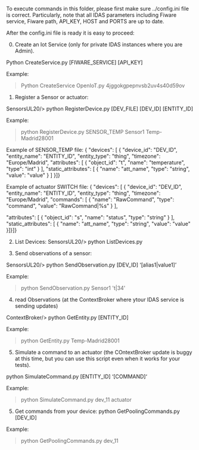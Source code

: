 
To execute commands in this folder, please first make sure ../config.ini file is correct.
Particularly, note that all IDAS parameters including Fiware service, Fiware path, API_KEY, HOST and PORTS are up to date.

After the config.ini file is ready it is easy to proceed:


0) Create an Iot Service (only for private IDAS instances where you are Admin).

Python CreateService.py [FIWARE_SERVICE]  [API_KEY]     

Example:
> Python CreateService OpenIoT.py 4jggokgpepnvsb2uv4s40d59ov


1) Register a Sensor or actuator:

SensorsUL20/> python RegisterDevice.py  [DEV_FILE] [DEV_ID] [ENTITY_ID]

Example:
> python RegisterDevice.py SENSOR_TEMP Sensor1 Temp-Madrid28001


Example of SENSOR_TEMP file:
{
 "devices": [
    { "device_id": "DEV_ID",
      "entity_name": "ENTITY_ID",
      "entity_type": "thing",
      "timezone": "Europe/Madrid",
"attributes": [
        { "object_id": "t",
          "name": "temperature",
          "type": "int"
        } ],
 "static_attributes": [
        { "name": "att_name",
          "type": "string",
          "value": "value"
        }
       ]
      }]} 


Example of actuator SWITCH file:
{
 "devices": [
    { "device_id": "DEV_ID",
      "entity_name": "ENTITY_ID",
      "entity_type": "thing",
      "timezone": "Europe/Madrid",
      "commands": [
        { "name": "RawCommand",
          "type": "command",
          "value": ”RawCommand|%s"
        } ],

"attributes": [
        { "object_id": "s",
          "name": "status",
          "type": "string"
        } ],
 "static_attributes": [
        { "name": "att_name",
          "type": "string",
          "value": "value"
        }]}]}


2) List Devices:
SensorsUL20/> python ListDevices.py    



3) Send observations of a sensor:

SensorsUL20/> python SendObservation.py  [DEV_ID] ‘[alias1|value1]’ 


Example:
> python SendObservation.py Sensor1 't|34'


4) read Observations (at the ContextBroker where ytour IDAS service is sending updates)

ContextBroker/> python GetEntity.py  [ENTITY_ID]  

Example:
> python GetEntity.py Temp-Madrid28001



5) Simulate a command to an actuator (the COntextBroker update is buggy at this time, but you can use this script even when it works for your tests).

python SimulateCommand.py [ENTITY_ID]  ‘[COMMAND]‘     

Example:
> python SimulateCommand.py dev_11 actuator


5) Get commands from your device:
python GetPoolingCommands.py  [DEV_ID]

Example:
> python GetPoolingCommands.py dev_11



